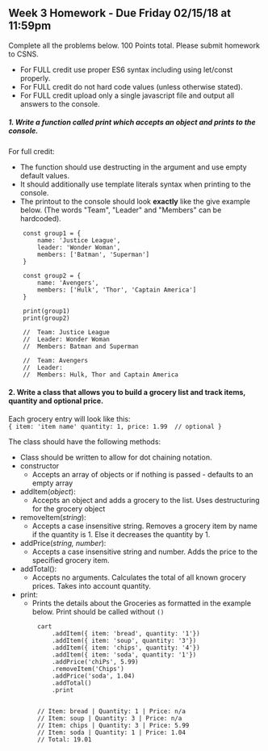 ## Week 3 Homework - Due Friday 02/15/18 at 11:59pm
Complete all the problems below. 100 Points total. Please submit homework to CSNS.

- For FULL credit use proper ES6 syntax including using let/const properly.
- For FULL credit do not hard code values (unless otherwise stated).
- For FULL credit upload only a single javascript file and output all answers to the console.


##### 1.  Write a function called print which accepts an object and prints to the console.
For full credit:
- The function should use destructing in the argument and use empty default values.
- It should additionally use template literals syntax when printing to the console.
- The printout to the console should look **exactly** like the give example below. (The words "Team", "Leader" and "Members" can be hardcoded).

```
    const group1 = {
        name: 'Justice League',
        leader: 'Wonder Woman',
        members: ['Batman', 'Superman']
    }

    const group2 = {
        name: 'Avengers',
        members: ['Hulk', 'Thor', 'Captain America']
    }

    print(group1)
    print(group2)

    //  Team: Justice League
    //  Leader: Wonder Woman
    //  Members: Batman and Superman

    //  Team: Avengers
    //  Leader:
    //  Members: Hulk, Thor and Captain America
```


#### 2. Write a class that allows you to build a grocery list and track items, quantity and optional price.
Each grocery entry will look like this: <br/>
`{
        item: 'item name'
        quantity: 1,
        price: 1.99  // optional
}`

The class should have the following methods:
- Class should be written to allow for dot chaining notation.
- constructor
   - Accepts an array of objects or if nothing is passed - defaults to an empty array <br />
- addItem(_object_): 
   - Accepts an object and adds a grocery to the list. Uses destructuring for the grocery object <br />
- removeItem(_string_): 
   - Accepts a case insensitive string. Removes a grocery item by name if the quantity is 1. Else it decreases the quantity by 1. <br />
- addPrice(_string, number_): 
   - Accepts a case insensitive string and number. Adds the price to the specified grocery item. <br />
- addTotal(): 
   - Accepts no arguments.  Calculates the total of all known grocery prices. Takes into account quantity.  <br />
- print: 
   - Prints the details about the Groceries as formatted in the example below. Print should be called without `()`

```
        cart
            .addItem({ item: 'bread', quantity: '1'})
            .addItem({ item: 'soup', quantity: '3'})
            .addItem({ item: 'chips', quantity: '4'})
            .addItem({ item: 'soda', quantity: '1'})
            .addPrice('chiPs', 5.99)
            .removeItem('Chips')
            .addPrice('soda', 1.04)
            .addTotal()
            .print


        // Item: bread | Quantity: 1 | Price: n/a
        // Item: soup | Quantity: 3 | Price: n/a
        // Item: chips | Quantity: 3 | Price: 5.99
        // Item: soda | Quantity: 1 | Price: 1.04
        // Total: 19.01
```
